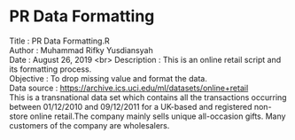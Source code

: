 # PR Data Formatting


Title       : PR Data Formatting.R <br />
Author      : Muhammad Rifky Yusdiansyah <br />
Date        : August 26, 2019 <br\>
Description : This is an online retail script and its formatting process. <br />
Objective   : To drop missing value and format the data. <br />
Data source : https://archive.ics.uci.edu/ml/datasets/online+retail <br />
           This is a transnational data set which contains all the transactions occurring between 01/12/2010 and 09/12/2011 for a UK-based and registered non-store online retail.The company mainly sells unique all-occasion gifts. Many customers of the company are wholesalers.